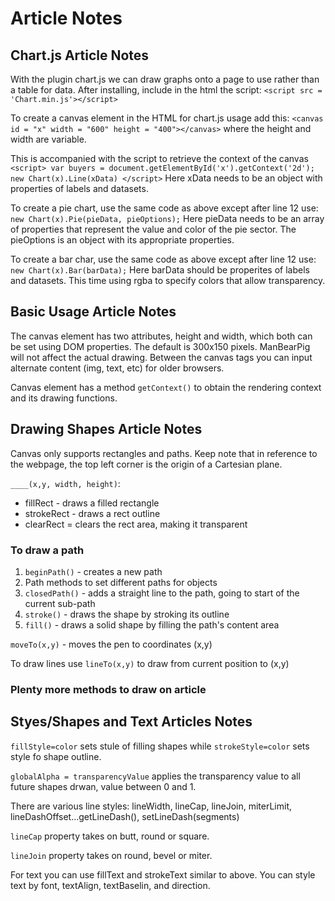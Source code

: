 # Article Notes

## Chart.js Article Notes
With the plugin chart.js we can draw graphs onto a page to use rather than a table for data. After installing, include in the html the script:
`<script src = 'Chart.min.js'></script>`

To create a canvas element in the HTML for chart.js usage add this:
`<canvas id = "x" width = "600" height = "400"></canvas>` where the height and width are variable. 

This is accompanied with the script to retrieve the context of the canvas 
`<script>
  var buyers = document.getElementById('x').getContext('2d');
  new Chart(x).Line(xData)
</script>`
Here xData needs to be an object with properties of labels and datasets.

To create a pie chart, use the same code as above except after line 12 use:
`new Chart(x).Pie(pieData, pieOptions);`
Here pieData needs to be an array of properties that represent the value and color of the pie sector. The pieOptions is an object with its appropriate properties.

To create a bar char, use the same code as above except after line 12 use:
`new Chart(x).Bar(barData);`
Here barData should be properites of labels and datasets. This time using rgba to specify colors that allow transparency. 

## Basic Usage Article Notes
The canvas element has two attributes, height and width, which both can be set using DOM properties. The default is 300x150 pixels. ManBearPig will not affect the actual drawing. Between the canvas tags you can input alternate content (img, text, etc) for older browsers. 

Canvas element has a method `getContext()` to obtain the rendering context and its drawing functions. 

## Drawing Shapes Article Notes
Canvas only supports rectangles and paths. Keep note that in reference to the webpage, the top left corner is the origin of a Cartesian plane. 

`____(x,y, width, height)`:

- fillRect - draws a filled rectangle
- strokeRect - draws a rect outline
- clearRect = clears the rect area, making it transparent

### To draw a path
1. `beginPath()` - creates a new path
1. Path methods to set different paths for objects
1. `closedPath()` - adds a straight line to the path, going to start of the current sub-path
1. `stroke()` - draws the shape by stroking its outline
1. `fill()` - draws a solid shape by filling the path's content area

`moveTo(x,y)` - moves the pen to coordinates (x,y)

To draw lines use `lineTo(x,y)` to draw from current position to (x,y)

### Plenty more methods to draw on article

## Styes/Shapes and Text Articles Notes
`fillStyle=color` sets stule of filling shapes while `strokeStyle=color` sets style fo shape outline. 

`globalAlpha = transparencyValue` applies the transparency value to all future shapes drwan, value between 0 and 1.

There are various line styles: lineWidth, lineCap, lineJoin, miterLimit, lineDashOffset...getLineDash(), setLineDash(segments)

`lineCap` property takes on butt, round or square.

`lineJoin` property takes on round, bevel or miter.

For text you can use fillText and strokeText similar to above. You can style text by font, textAlign, textBaselin, and direction. 